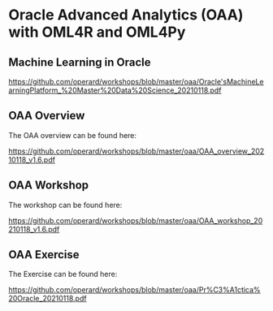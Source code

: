 # Oracle Advanced Analytics (OAA) with OML4R and OML4Py

## Machine Learning in Oracle

https://github.com/operard/workshops/blob/master/oaa/Oracle'sMachineLearningPlatform_%20Master%20Data%20Science_20210118.pdf

## OAA Overview

The OAA overview can be found here:

https://github.com/operard/workshops/blob/master/oaa/OAA_overview_20210118_v1.6.pdf

## OAA Workshop

The workshop can be found here:

https://github.com/operard/workshops/blob/master/oaa/OAA_workshop_20210118_v1.6.pdf

## OAA Exercise

The Exercise can be found here:

https://github.com/operard/workshops/blob/master/oaa/Pr%C3%A1ctica%20Oracle_20210118.pdf


